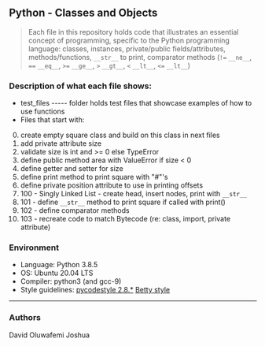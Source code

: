 ## Python - Classes and Objects

> Each file in this repository holds code that illustrates an essential concept of programming,
> specific to the Python programming language:
> classes, instances, private/public fields/attributes, methods/functions, `__str__` to print,
> comparator methods (`!=` `__ne__`, `==` `__eq__`, `>=` `__ge__`, `>` `__gt__`, `<` `__lt__`, `<=` `__lt__`)

### Description of what each file shows:

- test_files ----- folder holds test files that showcase examples of how to use functions
- Files that start with:

0. create empty square class and build on this class in next files
1. add private attribute size
2. validate size is int and >= 0 else TypeError
3. define public method area with ValueError if size < 0
4. define getter and setter for size
5. define print method to print square with "#"'s
6. define private position attribute to use in printing offsets
7. 100 - Singly Linked List - create head, insert nodes, print with `__str__`
8. 101 - define `__str__` method to print square if called with print()
9. 102 - define comparator methods
10. 103 - recreate code to match Bytecode (re: class, import, private attribute)

### Environment

- Language: Python 3.8.5
- OS: Ubuntu 20.04 LTS
- Compiler: python3 (and gcc-9)
- Style guidelines: [pycodestyle 2.8.\*](https://pypi.org/project/pycodestyle/) [Betty style](https://github.com/holbertonschool/Betty/wiki)

---

### Authors

David Oluwafemi Joshua
